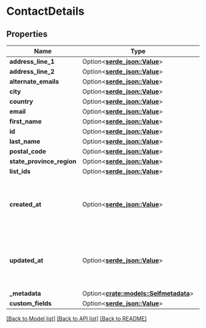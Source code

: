 # ContactDetails

## Properties

Name | Type | Description | Notes
------------ | ------------- | ------------- | -------------
**address_line_1** | Option<[**serde_json::Value**](.md)> |  | [optional]
**address_line_2** | Option<[**serde_json::Value**](.md)> |  | [optional]
**alternate_emails** | Option<[**serde_json::Value**](.md)> |  | [optional]
**city** | Option<[**serde_json::Value**](.md)> |  | [optional]
**country** | Option<[**serde_json::Value**](.md)> |  | [optional]
**email** | Option<[**serde_json::Value**](.md)> |  | [optional]
**first_name** | Option<[**serde_json::Value**](.md)> |  | [optional]
**id** | Option<[**serde_json::Value**](.md)> |  | 
**last_name** | Option<[**serde_json::Value**](.md)> |  | [optional]
**postal_code** | Option<[**serde_json::Value**](.md)> |  | [optional]
**state_province_region** | Option<[**serde_json::Value**](.md)> |  | [optional]
**list_ids** | Option<[**serde_json::Value**](.md)> |  | 
**created_at** | Option<[**serde_json::Value**](.md)> | The ISO8601 timestamp when the contact was created. | 
**updated_at** | Option<[**serde_json::Value**](.md)> | The ISO8601 timestamp when the contact was updated. | 
**_metadata** | Option<[**crate::models::Selfmetadata**](selfmetadata.md)> |  | [optional]
**custom_fields** | Option<[**serde_json::Value**](.md)> |  | [optional]

[[Back to Model list]](../README.md#documentation-for-models) [[Back to API list]](../README.md#documentation-for-api-endpoints) [[Back to README]](../README.md)


